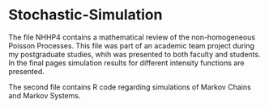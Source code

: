 # Stochastic-Simulation

The file NHHP4 contains a mathematical review of the non-homogeneous Poisson Processes. This file was part of an academic team project during my postgraduate studies,
whih was presented to both faculty and students. In the final pages simulation results for different intensity functions are presented.

The second file contains R code regarding simulations of Markov Chains and Markov Systems. 

